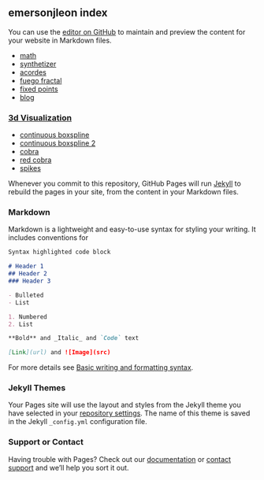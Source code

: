 ## emersonjleon index

You can use the [editor on GitHub](https://github.com/emersonjleon/emersonjleon/edit/gh-pages/index.md) to maintain and preview the content for your website in Markdown files.

- [math](math.md)
- [synthetizer](synth.html)
- [acordes](acordes.html)
- [fuego fractal](fuegofractal.html)
- [fixed points](fp.html)
- [blog](https://emersonleon.w3spaces.com/index.html)

### [3d Visualization](visualization.md)
- [continuous boxspline](/threejs/bspline6c.html)
- [continuous boxspline 2](/threejs/visual.html)
- [cobra](/threejs/cobra.html)
- [red cobra](/threejs/redwaves.html)
- [spikes](/threejs/spikes.html)

Whenever you commit to this repository, GitHub Pages will run [Jekyll](https://jekyllrb.com/) to rebuild the pages in your site, from the content in your Markdown files.

### Markdown

Markdown is a lightweight and easy-to-use syntax for styling your writing. It includes conventions for

```markdown
Syntax highlighted code block

# Header 1
## Header 2
### Header 3

- Bulleted
- List

1. Numbered
2. List

**Bold** and _Italic_ and `Code` text

[Link](url) and ![Image](src)
```

For more details see [Basic writing and formatting syntax](https://docs.github.com/en/github/writing-on-github/getting-started-with-writing-and-formatting-on-github/basic-writing-and-formatting-syntax).

### Jekyll Themes

Your Pages site will use the layout and styles from the Jekyll theme you have selected in your [repository settings](https://github.com/emersonjleon/emersonjleon/settings/pages). The name of this theme is saved in the Jekyll `_config.yml` configuration file.

### Support or Contact

Having trouble with Pages? Check out our [documentation](https://docs.github.com/categories/github-pages-basics/) or [contact support](https://support.github.com/contact) and we’ll help you sort it out.
